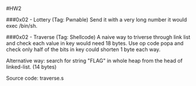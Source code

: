 #HW2

###0x02 - Lottery (Tag: Pwnable)
Send it with a very long number it would exec /bin/sh.

###0x02 - Traverse (Tag: Shellcode)
A naive way to triverse through link list and check each value in key would need 18 bytes.
Use op code popa and check only half of the bits in key could shorten 1 byte each way.

Alternative way: search for string "FLAG" in whole heap from the head of linked-list. (14 bytes)

Source code: traverse.s
